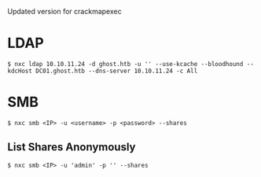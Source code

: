Updated version for crackmapexec
# LDAP
``` shell-session
$ nxc ldap 10.10.11.24 -d ghost.htb -u '' --use-kcache --bloodhound --kdcHost DC01.ghost.htb --dns-server 10.10.11.24 -c All
```
# SMB
```shell-session
$ nxc smb <IP> -u <username> -p <password> --shares
```
## List Shares Anonymously
```shell-session
$ nxc smb <IP> -u 'admin' -p '' --shares
```